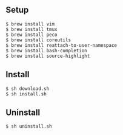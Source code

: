 ## Setup
    
    $ brew install vim
    $ brew install tmux
    $ brew install peco
    $ brew install coreutils
    $ brew install reattach-to-user-namespace
    $ brew install bash-completion
    $ brew install source-highlight

## Install

    $ sh download.sh
    $ sh install.sh

## Uninstall

    $ sh uninstall.sh
